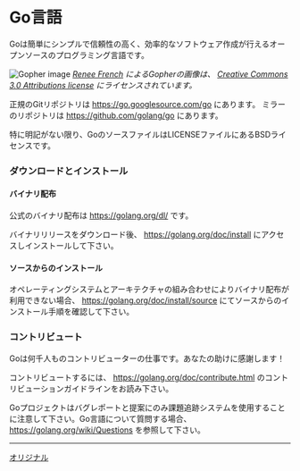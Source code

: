 # Go言語

Goは簡単にシンプルで信頼性の高く、効率的なソフトウェア作成が行えるオープンソースのプログラミング言語です。

![Gopher image](https://golang.org/doc/gopher/fiveyears.jpg)
*[Renee French][rf] によるGopherの画像は、 [Creative Commons 3.0 Attributions license][cc3-by] にライセンスされています。*

正規のGitリポジトリは https://go.googlesource.com/go にあります。
ミラーのリポジトリは https://github.com/golang/go にあります。

特に明記がない限り、GoのソースファイルはLICENSEファイルにあるBSDライセンスです。

### ダウンロードとインストール

#### バイナリ配布

公式のバイナリ配布は https://golang.org/dl/ です。

バイナリリリースをダウンロード後、 https://golang.org/doc/install にアクセスしインストールして下さい。

#### ソースからのインストール

オペレーティングシステムとアーキテクチャの組み合わせによりバイナリ配布が利用できない場合、
https://golang.org/doc/install/source にてソースからのインストール手順を確認して下さい。

### コントリビュート

Goは何千人ものコントリビューターの仕事です。あなたの助けに感謝します！

コントリビュートするには、 https://golang.org/doc/contribute.html のコントリビューションガイドラインをお読み下さい。

Goプロジェクトはバグレポートと提案にのみ課題追跡システムを使用することに注意して下さい。Go言語について質問する場合、 https://golang.org/wiki/Questions を参照して下さい。

[rf]: https://reneefrench.blogspot.com/
[cc3-by]: https://creativecommons.org/licenses/by/3.0/


---
[オリジナル](https://github.com/golang/go/blob/master/README.md)
